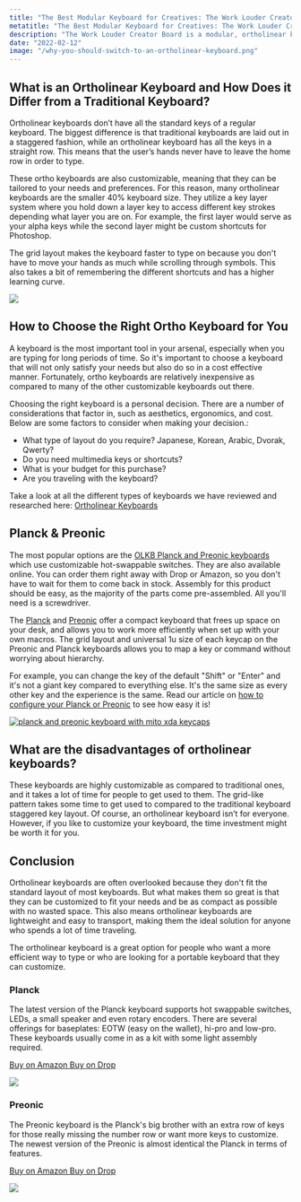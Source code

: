 ```yaml
---
title: "The Best Modular Keyboard for Creatives: The Work Louder Creator Board"
metatitle: "The Best Modular Keyboard for Creatives: The Work Louder Creator Board | worklouder world louder creator board 60% keyboard 60 percent keyboard ortho keyboard ortholinear keyboard"
description: "The Work Louder Creator Board is a modular, ortholinear keyboard for the creative who types all day long - writers, coders, business owners, and more.  It's designed to be highly customizable, and can change with your needs."
date: "2022-02-12"
image: "/why-you-should-switch-to-an-ortholinear-keyboard.png"
---
```


## What is an Ortholinear Keyboard and How Does it Differ from a Traditional Keyboard?

<div class="row align-items-top">
<div class="col-lg-7">

Ortholinear keyboards don’t have all the standard keys of a regular keyboard. The biggest difference is that traditional keyboards are laid out in a staggered fashion, while an ortholinear keyboard has all the keys in a straight row. This means that the user’s hands never have to leave the home row in order to type.

These ortho keyboards are also customizable, meaning that they can be tailored to your needs and preferences. For this reason, many ortholinear keyboards are the smaller 40% keyboard size. They utilize a key layer system where you hold down a layer key to access different key strokes depending what layer you are on. For example, the first layer would serve as your alpha keys while the second layer might be custom shortcuts for Photoshop.

The grid layout makes the keyboard faster to type on because you don't have to move your hands as much while scrolling through symbols. This also takes a bit of remembering the different shortcuts and has a higher learning curve.

</div>
<div class="col-lg-5">

<a href="https://amzn.to/333pMu0">
<img class="img-fluid" src="/planck-left.jpg">
</a>

</div>
</div>

## How to Choose the Right Ortho Keyboard for You

A keyboard is the most important tool in your arsenal, especially when you are typing for long periods of time. So it's important to choose a keyboard that will not only satisfy your needs but also do so in a cost effective manner. Fortunately, ortho keyboards are relatively inexpensive as compared to many of the other customizable keyboards out there.

Choosing the right keyboard is a personal decision. There are a number of considerations that factor in, such as aesthetics, ergonomics, and cost. Below are some factors to consider when making your decision.:

- What type of layout do you require? Japanese, Korean, Arabic, Dvorak, Qwerty?
- Do you need multimedia keys or shortcuts?
- What is your budget for this purchase?
- Are you traveling with the keyboard?

Take a look at all the different types of keyboards we have reviewed and researched here: [Ortholinear Keyboards](/keyboards)

## Planck & Preonic

<div class="row">
<div class="col-lg-8">

The most popular options are the [OLKB Planck and Preonic keyboards](/olkb) which use customizable hot-swappable switches. They are also available online. You can order them right away with Drop or Amazon, so you don't have to wait for them to come back in stock. Assembly for this product should be easy, as the majority of the parts come pre-assembled. All you'll need is a screwdriver.

The [Planck](https://amzn.to/333pMu0) and [Preonic](https://amzn.to/3xzTDbF) offer a compact keyboard that frees up space on your desk, and allows you to work more efficiently when set up with your own macros. The grid layout and universal 1u size of each keycap on the Preonic and Planck keyboards allows you to map a key or command without worrying about hierarchy.

For example, you can change the key of the default "Shift" or "Enter" and it's not a giant key compared to everything else. It's the same size as every other key and the experience is the same. Read our article on [how to configure your Planck or Preonic](/configure) to see how easy it is!

</div>
<div class="col-lg-4">
<a href="/olkb">
<img src="/plank-preonic.jpg" class="img-fluid" alt="planck and preonic keyboard with mito xda keycaps">
</a>
</div>
</div>

## What are the disadvantages of ortholinear keyboards?

These keyboards are highly customizable as compared to traditional ones, and it takes a lot of time for people to get used to them. The grid-like pattern takes some time to get used to compared to the traditional keyboard staggered key layout. Of course, an ortholinear keyboard isn’t for everyone. However, if you like to customize your keyboard, the time investment might be worth it for you.

## Conclusion
Ortholinear keyboards are often overlooked because they don't fit the standard layout of most keyboards. But what makes them so great is that they can be customized to fit your needs and be as compact as possible with no wasted space. This also means ortholinear keyboards are lightweight and easy to transport, making them the ideal solution for anyone who spends a lot of time traveling.

The ortholinear keyboard is a great option for people who want a more efficient way to type or who are looking for a portable keyboard that they can customize.

<div class="row mt-5">
<div class="col-lg-6">

### Planck

The latest version of the Planck keyboard supports hot swappable switches, LEDs, a small speaker and even rotary encoders. There are several offerings for baseplates: EOTW (easy on the wallet), hi-pro and low-pro. These keyboards usually come in as a kit with some light assembly required.

<a class="btn btn-primary mr-2" href="https://amzn.to/333pMu0">
    Buy on Amazon
</a>

<a class="btn btn-secondary mr-2" href="https://drop.com/buy/planck-mechanical-keyboard?utm_source=linkshare&referer=T93XGG">
    Buy on Drop
</a>

<a href="https://www.amazon.com/dp/B08LX7ZXS4?&linkCode=li3&tag=tryorthokey06-20&linkId=0b7b9faf09aac73db64f301ec3da89ce&language=en_US&ref_=as_li_ss_il" target="_blank"><img border="0" src="//ws-na.amazon-adsystem.com/widgets/q?_encoding=UTF8&ASIN=B08LX7ZXS4&Format=_SL250_&ID=AsinImage&MarketPlace=US&ServiceVersion=20070822&WS=1&tag=tryorthokey06-20&language=en_US" ></a><img src="https://ir-na.amazon-adsystem.com/e/ir?t=tryorthokey06-20&language=en_US&l=li3&o=1&a=B08LX7ZXS4" width="1" height="1" border="0" alt="" style="border:none !important; margin:0px !important;" />

</div>
<div class="col-lg-6">

### Preonic

The Preonic keyboard is the Planck's big brother with an extra row of keys for those really missing the number row or want more keys to customize. The newest version of the Preonic is almost identical the Planck in terms of features.

<a class="btn btn-primary mr-2" href="https://amzn.to/3xzTDbF">
    Buy on Amazon
</a>

<a class="btn btn-secondary mr-2" href="https://drop.com/buy/preonic-mechanical-keyboard?utm_source=linkshare&referer=T93XGG">
    Buy on Drop
</a>

<a href="https://www.amazon.com/dp/B08L3WKZ73?&linkCode=li3&tag=tryorthokey06-20&linkId=6af0b7506a61073b0723facda319622d&language=en_US&ref_=as_li_ss_il" target="_blank"><img border="0" src="//ws-na.amazon-adsystem.com/widgets/q?_encoding=UTF8&ASIN=B08L3WKZ73&Format=_SL250_&ID=AsinImage&MarketPlace=US&ServiceVersion=20070822&WS=1&tag=tryorthokey06-20&language=en_US" ></a><img src="https://ir-na.amazon-adsystem.com/e/ir?t=tryorthokey06-20&language=en_US&l=li3&o=1&a=B08L3WKZ73" width="1" height="1" border="0" alt="" style="border:none !important; margin:0px !important;" />

</div>
</div>
